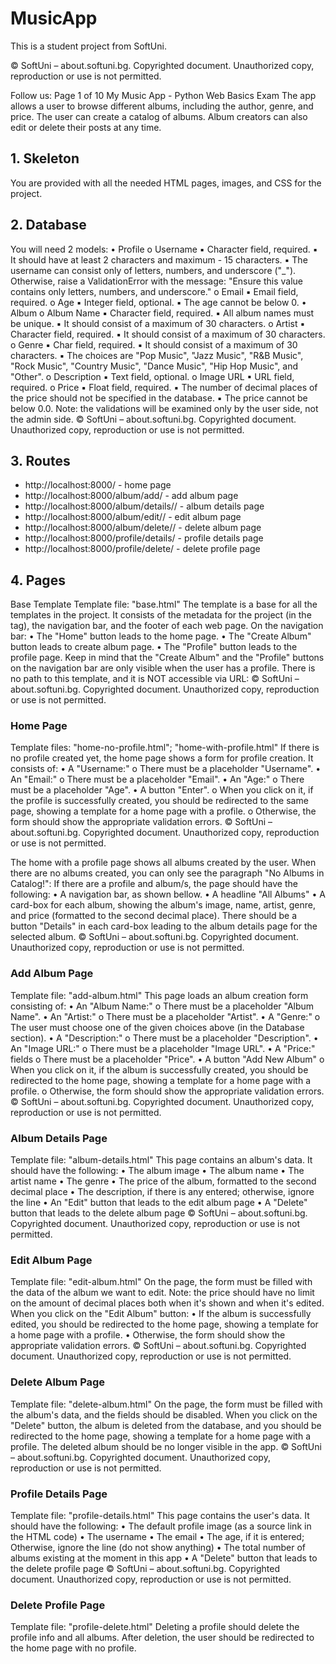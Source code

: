 # MusicApp
This is a student project from SoftUni.


© SoftUni – about.softuni.bg. Copyrighted document. Unauthorized copy, reproduction or use is not permitted.

Follow us: Page 1 of 10
My Music App - Python Web Basics Exam
The app allows a user to browse different albums, including the author, genre, and price. The user can create a
catalog of albums. Album creators can also edit or delete their posts at any time.
## 1. Skeleton
You are provided with all the needed HTML pages, images, and CSS for the project.
## 2. Database
You will need 2 models:
• Profile
o Username
▪ Character field, required.
▪ It should have at least 2 characters and maximum - 15 characters.
▪ The username can consist only of letters, numbers, and underscore ("_"). Otherwise, raise
a ValidationError with the message: "Ensure this value contains only letters,
numbers, and underscore."
o Email
▪ Email field, required.
o Age
▪ Integer field, optional.
▪ The age cannot be below 0.
• Album
o Album Name
▪ Character field, required.
▪ All album names must be unique.
▪ It should consist of a maximum of 30 characters.
o Artist
▪ Character field, required.
▪ It should consist of a maximum of 30 characters.
o Genre
▪ Char field, required.
▪ It should consist of a maximum of 30 characters.
▪ The choices are "Pop Music", "Jazz Music", "R&B Music", "Rock Music",
"Country Music", "Dance Music", "Hip Hop Music", and "Other".
o Description
▪ Text field, optional.
o Image URL
▪ URL field, required.
o Price
▪ Float field, required.
▪ The number of decimal places of the price should not be specified in the database.
▪ The price cannot be below 0.0.
Note: the validations will be examined only by the user side, not the admin side.
© SoftUni – about.softuni.bg. Copyrighted document. Unauthorized copy, reproduction or use is not permitted.


## 3. Routes
- http://localhost:8000/ - home page
- http://localhost:8000/album/add/ - add album page
- http://localhost:8000/album/details/<id>/ - album details page
- http://localhost:8000/album/edit/<id>/ - edit album page
- http://localhost:8000/album/delete/<id>/ - delete album page
- http://localhost:8000/profile/details/ - profile details page
- http://localhost:8000/profile/delete/ - delete profile page
## 4. Pages
Base Template
Template file: "base.html"
The template is a base for all the templates in the project. It consists of the metadata for the project (in the <head>
tag), the navigation bar, and the footer of each web page. On the navigation bar:
• The "Home" button leads to the home page.
• The "Create Album" button leads to create album page.
• The "Profile" button leads to the profile page.
Keep in mind that the "Create Album" and the "Profile" buttons on the navigation bar are only visible when
the user has a profile.
There is no path to this template, and it is NOT accessible via URL:
© SoftUni – about.softuni.bg. Copyrighted document. Unauthorized copy, reproduction or use is not permitted.


### Home Page 
Template files: "home-no-profile.html"; "home-with-profile.html"
If there is no profile created yet, the home page shows a form for profile creation. It consists of:
• A "Username:"
o There must be a placeholder "Username".
• An "Email:"
o There must be a placeholder "Email".
• An "Age:"
o There must be a placeholder "Age".
• A button "Enter".
o When you click on it, if the profile is successfully created, you should be redirected to the same
page, showing a template for a home page with a profile.
o Otherwise, the form should show the appropriate validation errors.
© SoftUni – about.softuni.bg. Copyrighted document. Unauthorized copy, reproduction or use is not permitted.


The home with a profile page shows all albums created by the user. When there are no albums created, you can
only see the paragraph "No Albums in Catalog!":
If there are a profile and album/s, the page should have the following:
• A navigation bar, as shown bellow.
• A headline "All Albums"
• A card-box for each album, showing the album's image, name, artist, genre, and price (formatted to the
second decimal place). There should be a button "Details" in each card-box leading to the album details
page for the selected album.
© SoftUni – about.softuni.bg. Copyrighted document. Unauthorized copy, reproduction or use is not permitted.


### Add Album Page
Template file: "add-album.html"
This page loads an album creation form consisting of:
• An "Album Name:"
o There must be a placeholder "Album Name".
• An "Artist:"
o There must be a placeholder "Artist".
• A "Genre:"
o The user must choose one of the given choices above (in the Database section).
• A "Description:"
o There must be a placeholder "Description".
• An "Image URL:"
o There must be a placeholder "Image URL".
• A "Price:" fields
o There must be a placeholder "Price".
• A button "Add New Album"
o When you click on it, if the album is successfully created, you should be redirected to the home
page, showing a template for a home page with a profile.
o Otherwise, the form should show the appropriate validation errors.
© SoftUni – about.softuni.bg. Copyrighted document. Unauthorized copy, reproduction or use is not permitted.


### Album Details Page
Template file: "album-details.html"
This page contains an album's data. It should have the following:
• The album image
• The album name
• The artist name
• The genre
• The price of the album, formatted to the second decimal place
• The description, if there is any entered; otherwise, ignore the line
• An "Edit" button that leads to the edit album page
• A "Delete" button that leads to the delete album page
© SoftUni – about.softuni.bg. Copyrighted document. Unauthorized copy, reproduction or use is not permitted.


### Edit Album Page 
Template file: "edit-album.html"
On the page, the form must be filled with the data of the album we want to edit.
Note: the price should have no limit on the amount of decimal places both when it's shown and when it's edited.
When you click on the "Edit Album" button:
• If the album is successfully edited, you should be redirected to the home page, showing a template for a
home page with a profile.
• Otherwise, the form should show the appropriate validation errors.
© SoftUni – about.softuni.bg. Copyrighted document. Unauthorized copy, reproduction or use is not permitted.


### Delete Album Page
Template file: "delete-album.html"
On the page, the form must be filled with the album's data, and the fields should be disabled. When you click on
the "Delete" button, the album is deleted from the database, and you should be redirected to the home page,
showing a template for a home page with a profile.
The deleted album should be no longer visible in the app.
© SoftUni – about.softuni.bg. Copyrighted document. Unauthorized copy, reproduction or use is not permitted.


### Profile Details Page
Template file: "profile-details.html"
This page contains the user's data. It should have the following:
• The default profile image (as a source link in the HTML code)
• The username
• The email
• The age, if it is entered; Otherwise, ignore the line (do not show anything)
• The total number of albums existing at the moment in this app
• A "Delete" button that leads to the delete profile page
© SoftUni – about.softuni.bg. Copyrighted document. Unauthorized copy, reproduction or use is not permitted.


### Delete Profile Page
Template file: "profile-delete.html"
Deleting a profile should delete the profile info and all albums. After deletion, the user should be redirected to the
home page with no profile.